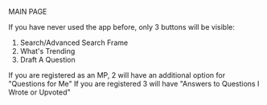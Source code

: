 MAIN PAGE

If you have never used the app before, only 3 buttons will be visible:
1. Search/Advanced Search Frame
2. What's Trending
3. Draft A Question

If you are registered as an MP, 2 will have an additional option for "Questions for Me"
If you are registered 3 will have "Answers to Questions I Wrote or Upvoted"
